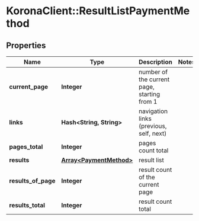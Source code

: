 # KoronaClient::ResultListPaymentMethod

## Properties
Name | Type | Description | Notes
------------ | ------------- | ------------- | -------------
**current_page** | **Integer** | number of the current page, starting from 1 | 
**links** | **Hash&lt;String, String&gt;** | navigation links (previous, self, next) | 
**pages_total** | **Integer** | pages count total | 
**results** | [**Array&lt;PaymentMethod&gt;**](PaymentMethod.md) | result list | 
**results_of_page** | **Integer** | result count of the current page | 
**results_total** | **Integer** | result count total | 


